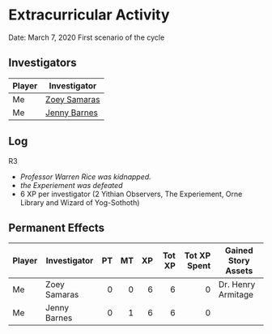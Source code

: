 # Extracurricular Activity

Date: March 7, 2020
First scenario of the cycle

## Investigators

| Player | Investigator                                          |
| ------ | ----------------------------------------------------- |
| Me     | [Zoey Samaras](https://arkhamdb.com/deck/view/623424) |
| Me     | [Jenny Barnes](https://arkhamdb.com/deck/view/617307) |

## Log

R3

* *Professor Warren Rice was kidnapped.*
* *the Experiement was defeated*
* 6 XP per investigator (2 Yithian Observers, The Experiement, Orne Library and Wizard of Yog-Sothoth)

## Permanent Effects

| Player | Investigator |   PT |   MT |   XP | Tot XP | Tot XP Spent | Gained Story Assets |
| ------ | ------------ | ---: | ---: | ---: | -----: | -----------: | ------------------- |
| Me     | Zoey Samaras |    0 |    0 |    6 |      6 |            0 | Dr. Henry Armitage  |
| Me     | Jenny Barnes |    0 |    1 |    6 |      6 |            0 |                     |


